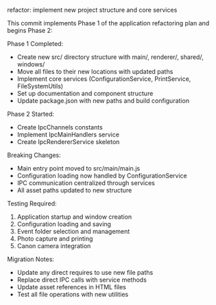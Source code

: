 refactor: implement new project structure and core services

This commit implements Phase 1 of the application refactoring plan and begins Phase 2:

Phase 1 Completed:

- Create new src/ directory structure with main/, renderer/, shared/, windows/
- Move all files to their new locations with updated paths
- Implement core services (ConfigurationService, PrintService, FileSystemUtils)
- Set up documentation and component structure
- Update package.json with new paths and build configuration

Phase 2 Started:

- Create IpcChannels constants
- Implement IpcMainHandlers service
- Create IpcRendererService skeleton

Breaking Changes:

- Main entry point moved to src/main/main.js
- Configuration loading now handled by ConfigurationService
- IPC communication centralized through services
- All asset paths updated to new structure

Testing Required:

1. Application startup and window creation
2. Configuration loading and saving
3. Event folder selection and management
4. Photo capture and printing
5. Canon camera integration

Migration Notes:

- Update any direct requires to use new file paths
- Replace direct IPC calls with service methods
- Update asset references in HTML files
- Test all file operations with new utilities
